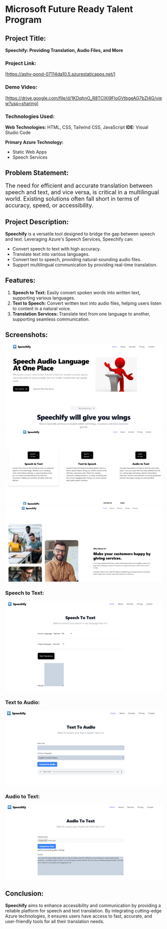 # Microsoft Future Ready Talent Program

## Project Title:
**Speechify: Providing Translation, Audio Files, and More**

### Project Link:
[https://ashy-pond-07114da10.5.azurestaticapps.net/]

### Demo Video:
[https://drive.google.com/file/d/1KDqhnO_R8TClXI9FloGVtbgeAG7bZI4G/view?usp=sharing]

### Technologies Used:
**Web Technologies:** HTML, CSS, Tailwind CSS, JavaScript
**IDE:** Visual Studio Code

**Primary Azure Technology:**
- Static Web Apps
- Speech Services

## Problem Statement:
<p style="font-size: 18px;">The need for efficient and accurate translation between speech and text, and vice versa, is critical in a multilingual world. Existing solutions often fall short in terms of accuracy, speed, or accessibility.</p>

## Project Description:
**Speechify** is a versatile tool designed to bridge the gap between speech and text. Leveraging Azure's Speech Services, Speechify can:
- Convert speech to text with high accuracy.
- Translate text into various languages.
- Convert text to speech, providing natural-sounding audio files.
- Support multilingual communication by providing real-time translation.

## Features:
1. **Speech to Text:** Easily convert spoken words into written text, supporting various languages.
2. **Text to Speech:** Convert written text into audio files, helping users listen to content in a natural voice.
3. **Translation Services:** Translate text from one language to another, supporting seamless communication.

## Screenshots:
![Speechify Home](image.png)
![Speechify Features](image-1.png)
![Speechify Interface](image-2.png)

### Speech to Text:
![Speech to Text](image-3.png)

### Text to Audio:
![Text to Audio](image-4.png)

### Audio to Text:
![Audio to Text](image-5.png)

## Conclusion:
**Speechify** aims to enhance accessibility and communication by providing a reliable platform for speech and text translation. By integrating cutting-edge Azure technologies, it ensures users have access to fast, accurate, and user-friendly tools for all their translation needs.
